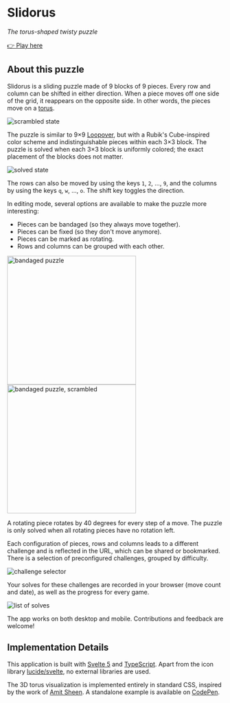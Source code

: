 # Slidorus

_The torus-shaped twisty puzzle_

[👉 Play here](https://slidorus.xyz)

## About this puzzle

Slidorus is a sliding puzzle made of 9 blocks of 9 pieces. Every row and column can be shifted in either direction. When a piece moves off one side of the grid, it reappears on the opposite side. In other words, the pieces move on a [torus](https://en.wikipedia.org/wiki/Torus).

<img alt="scrambled state" src="https://github.com/user-attachments/assets/cd409e14-e994-4af4-81e9-b034bb7b056a" />

The puzzle is similar to 9×9 [Loopover](https://loopover.xyz/), but with a Rubik's Cube-inspired color scheme and indistinguishable pieces within each 3×3 block. The puzzle is solved when each 3×3 block is uniformly colored; the exact placement of the blocks does not matter.

<img alt="solved state" src="https://github.com/user-attachments/assets/e1bb22dc-eed1-44b0-8663-4611f6cac4e9" />

The rows can also be moved by using the keys `1`, `2`, ..., `9`, and the columns by using the keys `q`, `w`, ..., `o`. The shift key toggles the direction.

In editing mode, several options are available to make the puzzle more interesting:

-   Pieces can be bandaged (so they always move together).
-   Pieces can be fixed (so they don't move anymore).
-   Pieces can be marked as rotating.
-   Rows and columns can be grouped with each other.

<img width="300" alt="bandaged puzzle" src="https://github.com/user-attachments/assets/2dc5b460-2b95-4624-8c12-65956288e4b4" /> <img width="300" alt="bandaged puzzle, scrambled" src="https://github.com/user-attachments/assets/b63de29b-7ef9-40aa-b395-c758654d141c" />

A rotating piece rotates by 40 degrees for every step of a move. The puzzle is only solved when all rotating pieces have no rotation left.

Each configuration of pieces, rows and columns leads to a different challenge and is reflected in the URL, which can be shared or bookmarked. There is a selection of preconfigured challenges, grouped by difficulty.

<img alt="challenge selector" src="https://github.com/user-attachments/assets/cdf4f99d-d102-4c33-b152-a9d56ae9b6a1" /><br />

Your solves for these challenges are recorded in your browser (move count and date), as well as the progress for every game.

<img alt="list of solves" src="https://github.com/user-attachments/assets/72c0a15f-7998-41d0-86f4-dc6926dcfc9d" />
  
The app works on both desktop and mobile. Contributions and feedback are welcome!

## Implementation Details

This application is built with [Svelte 5](https://svelte.dev) and [TypeScript](https://www.typescriptlang.org/). Apart from the icon library [lucide/svelte](https://lucide.dev/guide/packages/lucide-svelte), no external libraries are used.

The 3D torus visualization is implemented entirely in standard CSS, inspired by the work of [Amit Sheen](https://github.com/Amit-Sheen). A standalone example is available on [CodePen](https://codepen.io/scriptraccoon/pen/LEGGrzp).
